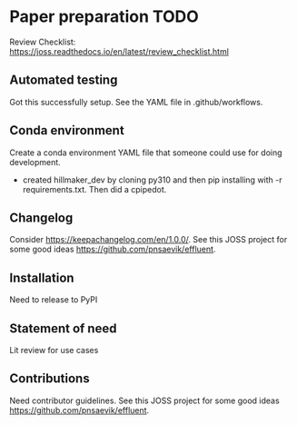 # Paper preparation TODO

Review Checklist: https://joss.readthedocs.io/en/latest/review_checklist.html

## Automated testing

Got this successfully setup. See the YAML file in .github/workflows.

## Conda environment

Create a conda environment YAML file that someone could use for doing development.

- created hillmaker_dev by cloning py310 and then pip installing with -r requirements.txt. Then did a cpipedot.

## Changelog

Consider https://keepachangelog.com/en/1.0.0/. See this JOSS project for some good ideas https://github.com/pnsaevik/effluent.

## Installation

Need to release to PyPI

## Statement of need

Lit review for use cases

## Contributions

Need contributor guidelines. See this JOSS project for some good ideas https://github.com/pnsaevik/effluent.
